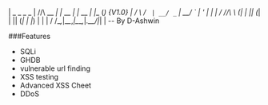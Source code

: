 |	                _        _        _     _ 
|	    /\/\   __ _| |_ __ _| |_ __ _| |__ (_) {V1.0}
|	   /    \ / _` | __/ _` | __/ _` | '_ \| |
|	  / /\/\ \ (_| | || (_| | || (_| | |_) | |
|	  \/    \/\__,_|\__\__,_|\__\__,_|_.__/|_|
|				-- By D-Ashwin


###Features

- SQLi
- GHDB
- vulnerable url finding 
- XSS testing
- Advanced XSS Cheet
- DDoS
